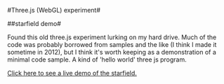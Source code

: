 #Three.js (WebGL) experiment#

##starfield demo#

Found this old three.js experiment lurking on my hard drive. Much of the code was
probably borrowed from samples and the like (I think I made it sometime in
2012), but I think it's worth keeping as a demonstration of a minimal code
sample. A kind of 'hello world' three js program.

[Click here to see a live demo of the starfield.](http://yorkshirekev.github.io/starfield-three.js/starfield.html "Starrfield Demo")
